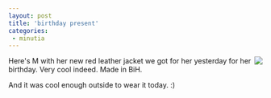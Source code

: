 ```yaml
---
layout: post
title: 'birthday present'
categories:
 - minutia
---
```


<img src="images/m_jacket1.jpg" align="right" />Here's M with her new red leather jacket we got for her yesterday for her birthday. Very cool indeed. Made in BiH.



And it was cool enough outside to wear it today. :)


